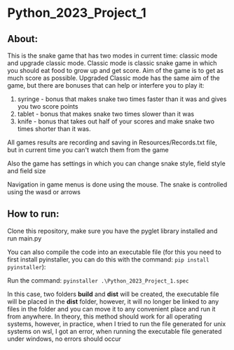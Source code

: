 # Python_2023_Project_1
## About: 
This is the snake game that has two modes in current time: classic mode and upgrade classic mode.
Classic mode is classic snake game in which you should eat food to grow up and get score. Aim of the game is to get as much score as possible.
Upgraded Classic mode has the same aim of the game, but there are bonuses that can help or interfere you to play it: 
1) syringe - bonus that makes snake two times faster than it was and gives you two score points
2) tablet - bonus that makes snake two times slower than it was
3) knife - bonus that takes out half of your scores and make snake two times shorter than it was.

All games results are recording and saving in Resources/Records.txt file, but in current time you can't watch them from the game 

Also the game has settings in which you can change snake style, field style and field size

Navigation in game menus is done using the mouse. The snake is controlled using the wasd or arrows
## How to run:
Clone this repository, make sure you have the pyglet library installed and run main.py

You can also compile the code into an executable file (for this you need to first install pyinstaller, you can do this with the command: `pip install pyinstaller`):

   Run the command: `pyinstaller .\Python_2023_Project_1.spec`

   In this case, two folders **build** and **dist** will be created, the executable file will be placed in the **dist** folder, however, it will no longer be linked to any files in the folder and you can move it to any convenient place and run it from anywhere. In theory, this method should work for all operating systems, however, in practice, when I tried to run the file generated for unix systems on wsl, I got an error, when running the executable file generated under windows, no errors should occur